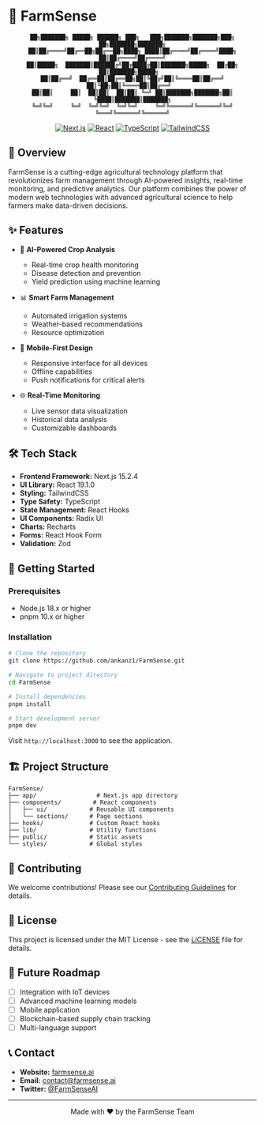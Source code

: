 # 🌱 FarmSense

<div align="center">

```ascii
██╗███████╗ █████╗ ██████╗ ███╗   ███╗███████╗███████╗███╗   ██╗███████╗███████╗
██║██╔════╝██╔══██╗██╔══██╗████╗ ████║██╔════╝██╔════╝████╗  ██║██╔════╝██╔════╝
██║█████╗  ███████║██████╔╝██╔████╔██║███████╗█████╗  ██╔██╗ ██║███████╗█████╗  
██║██╔══╝  ██╔══██║██╔══██╗██║╚██╔╝██║╚════██║██╔══╝  ██║╚██╗██║╚════██║██╔══╝  
██║██║     ██║  ██║██║  ██║██║ ╚═╝ ██║███████╗███████╗██║ ╚████║███████║███████╗
╚═╝╚═╝     ╚═╝  ╚═╝╚═╝  ╚═╝╚═╝     ╚═╝╚══════╝╚══════╝╚═╝  ╚═══╝╚══════╝╚══════╝
```

[![Next.js](https://img.shields.io/badge/Next.js-15.2.4-black?style=for-the-badge&logo=next.js)](https://nextjs.org/)
[![React](https://img.shields.io/badge/React-19.1.0-blue?style=for-the-badge&logo=react)](https://reactjs.org/)
[![TypeScript](https://img.shields.io/badge/TypeScript-5.8.3-blue?style=for-the-badge&logo=typescript)](https://www.typescriptlang.org/)
[![TailwindCSS](https://img.shields.io/badge/TailwindCSS-3.4.17-38B2AC?style=for-the-badge&logo=tailwind-css)](https://tailwindcss.com/)

</div>

## 🚀 Overview

FarmSense is a cutting-edge agricultural technology platform that revolutionizes farm management through AI-powered insights, real-time monitoring, and predictive analytics. Our platform combines the power of modern web technologies with advanced agricultural science to help farmers make data-driven decisions.

## ✨ Features

- 🤖 **AI-Powered Crop Analysis**
  - Real-time crop health monitoring
  - Disease detection and prevention
  - Yield prediction using machine learning

- 📊 **Smart Farm Management**
  - Automated irrigation systems
  - Weather-based recommendations
  - Resource optimization

- 📱 **Mobile-First Design**
  - Responsive interface for all devices
  - Offline capabilities
  - Push notifications for critical alerts

- 🌐 **Real-Time Monitoring**
  - Live sensor data visualization
  - Historical data analysis
  - Customizable dashboards

## 🛠️ Tech Stack

- **Frontend Framework:** Next.js 15.2.4
- **UI Library:** React 19.1.0
- **Styling:** TailwindCSS
- **Type Safety:** TypeScript
- **State Management:** React Hooks
- **UI Components:** Radix UI
- **Charts:** Recharts
- **Forms:** React Hook Form
- **Validation:** Zod

## 🚀 Getting Started

### Prerequisites

- Node.js 18.x or higher
- pnpm 10.x or higher

### Installation

```bash
# Clone the repository
git clone https://github.com/ankanz1/FarmSense.git

# Navigate to project directory
cd FarmSense

# Install dependencies
pnpm install

# Start development server
pnpm dev
```

Visit `http://localhost:3000` to see the application.

## 🏗️ Project Structure

```
FarmSense/
├── app/                 # Next.js app directory
├── components/         # React components
│   ├── ui/            # Reusable UI components
│   └── sections/      # Page sections
├── hooks/             # Custom React hooks
├── lib/               # Utility functions
├── public/            # Static assets
└── styles/            # Global styles
```

## 🤝 Contributing

We welcome contributions! Please see our [Contributing Guidelines](CONTRIBUTING.md) for details.

## 📝 License

This project is licensed under the MIT License - see the [LICENSE](LICENSE) file for details.

## 🌟 Future Roadmap

- [ ] Integration with IoT devices
- [ ] Advanced machine learning models
- [ ] Mobile application
- [ ] Blockchain-based supply chain tracking
- [ ] Multi-language support

## 📞 Contact

- **Website:** [farmsense.ai](https://farmsense.ai)
- **Email:** contact@farmsense.ai
- **Twitter:** [@FarmSenseAI](https://twitter.com/FarmSenseAI)

---

<div align="center">
Made with ❤️ by the FarmSense Team
</div>
